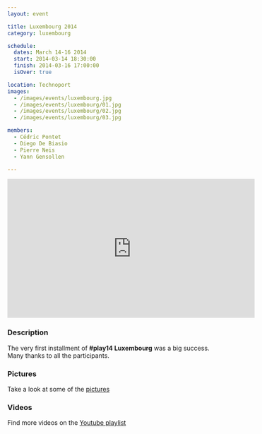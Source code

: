```yaml
---
layout: event

title: Luxembourg 2014
category: luxembourg

schedule:
  dates: March 14-16 2014
  start: 2014-03-14 18:30:00
  finish: 2014-03-16 17:00:00
  isOver: true

location: Technoport
images:
  - /images/events/luxembourg.jpg
  - /images/events/luxembourg/01.jpg
  - /images/events/luxembourg/02.jpg
  - /images/events/luxembourg/03.jpg

members:
  - Cédric Pontet
  - Diego De Biasio
  - Pierre Neis
  - Yann Gensollen

---
```


<iframe width="560" height="315" src="https://www.youtube.com/embed/Cvuk3DlJtoQ" frameborder="0" allowfullscreen></iframe>

### Description
The very first installment of **#play14 Luxembourg** was a big success.  
Many thanks to all the participants.

### Pictures
Take a look at some of the [pictures](https://goo.gl/photos/1oik1fXUA4JuywC46)

### Videos
Find more videos on the [Youtube playlist](https://www.youtube.com/playlist?list=PL6VQoC829PV1Jt7perWHR0YaIGvcxzove)